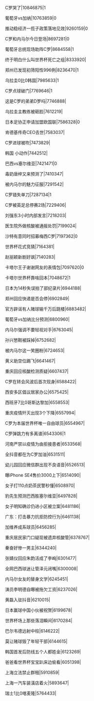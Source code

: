 C罗哭了|10846875|1

葡萄牙vs加纳|10763859|0

推动稳经济一揽子政策落地见效|9260159|0

C罗和内马尔今日登场|8697281|0

葡萄牙总统现场助阵C罗|8684558|1

终于明白什么叫世界杯死亡之组|8333920|

郑州已发现初筛阳性996例|8236470|1

乌拉圭0比0韩国|7985633|1

C罗点球破门|7769646|1

这是C罗的弟弟D罗吗|7746888|

乌拉圭主教练被砸脸|7612219|

日本足协正申请加盟欧国联|7586328|0

肯德基传奇CEO去世|7583037|

C罗进球被吹|7473829|

韩国 小动作|7442512|

巴西vs塞尔维亚|7421471|0

毒奶唐梓又来预测了|7410347|

被内马尔的魅力征服|7291542|

C罗错失单刀|7287134|1

C罗被英足总停赛2场|7229406|

刘强东3小时内部发言|7218203|

医生院外做核酸被通报处罚|7199024|

沙特有意同时招募梅西C罗|7197362|0

世界杯花式竞猜|7164381|

赵丽颖新剧好飒|7140283|

卡塔尔王子谢谢网友的表情包|7097620|0

卡塔尔世界杯靠啥回本|7048672|1

日本为14秒失误拍了部纪录片|6944188|

郑州回应快递是否会停|6902849|

官方辟谣有人赌球输千万后跳楼|6883482|

葡萄牙vs加纳比分预测|6800960|

内马尔强调不要轻视对手|6763045|

孙兴慜鞋被踩掉|6752682|

被内马尔这一笑圈粉|6724653|

黄义助空位踢飞|6641467|

重庆回应核酸检测质疑|6607437|

C罗在转会风波后首次现身|6588422|

西安多区倡议居家办公|6575425|

西班牙7比0哥斯达黎加|6558553|

重庆疫情歼灭出现3个下降|6557994|

C罗为本届世界杯唯一自由球员|6554967|

C罗弹跳力有多离谱|6543306|1

河南严禁以疫情为由拒接患者|6533568|

全抖音都在为C罗加油|6531511|

幼儿园回应微信群出现不良语音|6526513|

曝iPhone SE4售价3000上下|6514090|

女子打110点奶茶民警秒懂|6508970|

豹先生预测巴西胜塞尔维亚|6497828|

女子明知确诊仍进小区被立案|6481186|

广东：打击暴力抗拒防控行为|6461138|

加维养成系球员|6456285|

重庆居民家门口疑现被遗弃核酸管|6378767|

秦奋好惨一男主|6344240|

张婧仪回应朱韵活成了李峋|6301477|

全网巴西球迷让管泽元闭嘴|6300008|

内马尔女友的替身文学|6245451|

演员李明德自曝被拖欠工资|6237026|

黄磊入驻抖音|6210015|

日本赢球中国小伙被祝贺|6199678|

世界杯场上那些落泪瞬间|6170284|

巴尔韦德远射中柱|6146222|

莫让赌球毁了年轻干部|6144615|

韩国首发后防线五个人都姓金|6123269|

爸爸看世界杯宝宝趴床边偷看|6051398|

上海立法禁止群租|5910859|

上海一汽车装潢店着火|5893647|

瑞士1比0喀麦隆|5764433|

